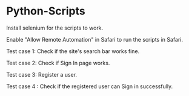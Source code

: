 # Python-Scripts

Install selenium for the scripts to work.

Enable "Allow Remote Automation" in Safari to run the scripts in Safari.

Test case 1: Check if the site's search bar works fine.

Test case 2: Check if Sign In page works.

Test case 3: Register a user.

Test case 4 : Check if the registered user can Sign in successfully.
